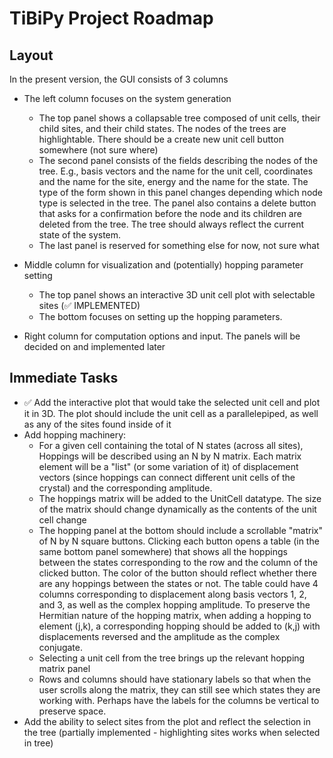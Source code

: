 # TiBiPy Project Roadmap

## Layout

In the present version, the GUI consists of 3 columns
- The left column focuses on the system generation
  - The top panel shows a collapsable tree composed of unit cells, their child sites, and their child states.
    The nodes of the trees are highlightable. There should be a create new unit cell button somewhere (not sure where)
  - The second panel consists of the fields describing the nodes of the tree. E.g., basis vectors and the name
    for the unit cell, coordinates and the name for the site, energy and the name for the state. The type of the form
    shown in this panel changes depending which node type is selected in the tree. The panel also contains a delete button
    that asks for a confirmation before the node and its children are deleted from the tree. The tree should always
    reflect the current state of the system.
  - The last panel is reserved for something else for now, not sure what


- Middle column for visualization and (potentially) hopping parameter setting
  - The top panel shows an interactive 3D unit cell plot with selectable sites (✅ IMPLEMENTED)
  - The bottom focuses on setting up the hopping parameters. 
- Right column for computation options and input. The panels will be decided on and implemented later

## Immediate Tasks

- ✅ Add the interactive plot that would take the selected unit cell and plot it in 3D. The plot should 
include the unit cell as a parallelepiped, as well as any of the sites found inside of it
- Add hopping machinery:
  - For a given cell containing the total of N states (across all sites), Hoppings will be described using an N by N matrix. Each matrix element will be a "list" (or some variation of it) of displacement vectors (since hoppings can connect different unit cells of the crystal) and the corresponding amplitude.
  - The hoppings matrix will be added to the UnitCell datatype. The size of the matrix should change dynamically as the contents of the unit cell change
  - The hopping panel at the bottom should include a scrollable "matrix" of N by N square buttons. Clicking each button opens a table (in the same bottom panel somewhere) that shows all the hoppings between the states corresponding to the row and the column of the clicked button. The color of the button should reflect whether there are any hoppings between the states or not. The table could have 4 columns corresponding to displacement along basis vectors 1, 2, and 3, as well as the complex hopping amplitude. To preserve the Hermitian nature of the hopping matrix, when adding a hopping to element (j,k), a corresponding hopping should be added to (k,j) with displacements reversed and the amplitude as the complex conjugate.
  - Selecting a unit cell from the tree brings up the relevant hopping matrix panel
  - Rows and columns should have stationary labels so that when the user scrolls along the matrix, they can still see which states they are working with. Perhaps have the labels for the columns be vertical to preserve space.
- Add the ability to select sites from the plot and reflect the selection in the tree (partially implemented - highlighting sites works when selected in tree)
<!-- 
## Core Functionality

- Add proper data persistence:
  - Implement save/load functionality for unit cells
  - Support common file formats (CIF, POSCAR, etc.)
  - Add auto-save functionality

- Improve UnitCell visualization:
  - Add 3D visualization of unit cells using OpenGL or similar
  - Enable interactive rotation and zoom
  - Display sites within the unit cell

- Implement site and state management:
  - Enable adding multiple sites to a unit cell
  - Allow managing quantum states for each site
  - Calculate and display site properties

## Advanced Features

- Add symmetry operations:
  - Implement space group detection
  - Enable symmetry-based operations on unit cells
  - Provide symmetry visualization

- Physics calculations:
  - Add basic energy calculations
  - Implement Hamiltonian construction for states
  - Enable simple simulations

- Batch operations:
  - Support for working with multiple unit cells
  - Comparative analysis tools
  - Batch export/import functionality

## UI Improvements

- Add context menus to tree view
- Implement drag-and-drop for reorganizing elements
- Add undo/redo functionality
- Improve application styling and themes
- Add keyboard shortcuts

## Documentation and Testing

- Add proper docstrings to all classes and methods
- Create user documentation with usage examples
- Implement unit tests for core functionality
- Add integration tests for UI components -->